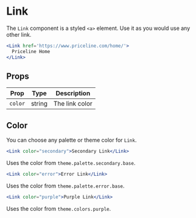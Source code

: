 # Link

The `Link` component is a styled `<a>` element.
Use it as you would use any other link.

```.jsx
<Link href='https://www.priceline.com/home/'>
  Priceline Home
</Link>
```

## Props

| Prop    | Type   | Description    |
| ------- | ------ | -------------- |
| `color` | string | The link color |

## Color

You can choose any palette or theme color for `Link`.

```.jsx
<Link color="secondary">Secondary Link</Link>
```

Uses the color from `theme.palette.secondary.base`.

```.jsx
<Link color="error">Error Link</Link>
```

Uses the color from `theme.palette.error.base`.

```.jsx
<Link color="purple">Purple Link</Link>
```

Uses the color from `theme.colors.purple`.
